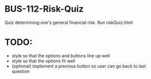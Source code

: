 # BUS-112-Risk-Quiz

Quiz determining one's general financial risk. Run riskQuiz.html

# TODO:
- style so that the options and buttons line up well
- style so that the options fit well
- (optional) implement a previous button so user can go back to last question
